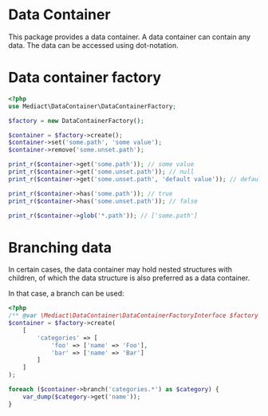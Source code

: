 # Data Container

This package provides a data container. A data container can contain any data.
The data can be accessed using dot-notation.

# Data container factory

```php
<?php
use Mediact\DataContainer\DataContainerFactory;

$factory = new DataContainerFactory();

$container = $factory->create();
$container->set('some.path', 'some value');
$container->remove('some.unset.path');

print_r($container->get('some.path')); // some value
print_r($container->get('some.unset.path')); // null
print_r($container->get('some.unset.path', 'default value')); // default value

print_r($container->has('some.path')); // true
print_r($container->has('some.unset.path')); // false

print_r($container->glob('*.path')); // ['some.path']
```

# Branching data

In certain cases, the data container may hold nested structures with children,
of which the data structure is also preferred as a data container.

In that case, a branch can be used:

```php
<?php
/** @var \Mediact\DataContainer\DataContainerFactoryInterface $factory */
$container = $factory->create(
    [
        'categories' => [
            'foo' => ['name' => 'Foo'],
            'bar' => ['name' => 'Bar']
        ]
    ]
);

foreach ($container->branch('categories.*') as $category) {
    var_dump($category->get('name'));
}
```
